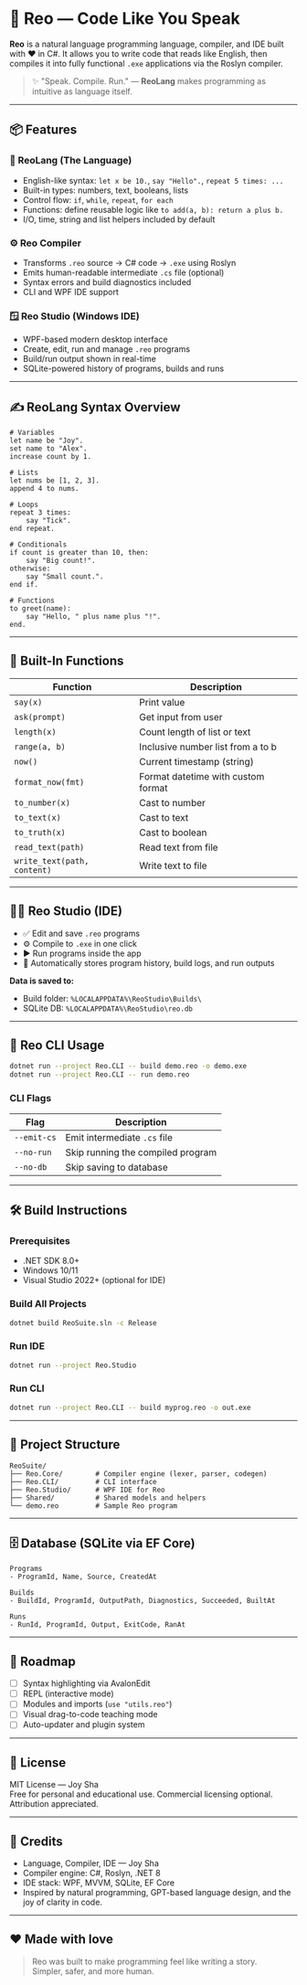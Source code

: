 # 🌸 Reo — Code Like You Speak

**Reo** is a natural language programming language, compiler, and IDE built with ❤️ in C#.
It allows you to write code that reads like English, then compiles it into fully functional `.exe` applications via the Roslyn compiler.

> ✨ "Speak. Compile. Run." — **ReoLang** makes programming as intuitive as language itself.

---

## 📦 Features

### 🧠 ReoLang (The Language)
- English-like syntax: `let x be 10.`, `say "Hello".`, `repeat 5 times: ...`
- Built-in types: numbers, text, booleans, lists
- Control flow: `if`, `while`, `repeat`, `for each`
- Functions: define reusable logic like `to add(a, b): return a plus b.`
- I/O, time, string and list helpers included by default

### ⚙️ Reo Compiler
- Transforms `.reo` source → C# code → `.exe` using Roslyn
- Emits human-readable intermediate `.cs` file (optional)
- Syntax errors and build diagnostics included
- CLI and WPF IDE support

### 🪟 Reo Studio (Windows IDE)
- WPF-based modern desktop interface
- Create, edit, run and manage `.reo` programs
- Build/run output shown in real-time
- SQLite-powered history of programs, builds and runs

---

## ✍️ ReoLang Syntax Overview

```reo
# Variables
let name be "Joy".
set name to "Alex".
increase count by 1.

# Lists
let nums be [1, 2, 3].
append 4 to nums.

# Loops
repeat 3 times:
    say "Tick".
end repeat.

# Conditionals
if count is greater than 10, then:
    say "Big count!".
otherwise:
    say "Small count.".
end if.

# Functions
to greet(name):
    say "Hello, " plus name plus "!".
end.
```

---

## 🧰 Built-In Functions

| Function           | Description                             |
|--------------------|-----------------------------------------|
| `say(x)`           | Print value                             |
| `ask(prompt)`      | Get input from user                     |
| `length(x)`        | Count length of list or text            |
| `range(a, b)`      | Inclusive number list from a to b       |
| `now()`            | Current timestamp (string)              |
| `format_now(fmt)`  | Format datetime with custom format      |
| `to_number(x)`     | Cast to number                          |
| `to_text(x)`       | Cast to text                            |
| `to_truth(x)`      | Cast to boolean                         |
| `read_text(path)`  | Read text from file                     |
| `write_text(path, content)` | Write text to file            |

---

## 🧑‍💻 Reo Studio (IDE)

- ✅ Edit and save `.reo` programs
- ⚙️ Compile to `.exe` in one click
- ▶️ Run programs inside the app
- 🧾 Automatically stores program history, build logs, and run outputs

**Data is saved to:**
- Build folder: `%LOCALAPPDATA%\ReoStudio\Builds\`
- SQLite DB: `%LOCALAPPDATA%\ReoStudio\reo.db`

---

## 🧪 Reo CLI Usage

```bash
dotnet run --project Reo.CLI -- build demo.reo -o demo.exe
dotnet run --project Reo.CLI -- run demo.reo
```

### CLI Flags

| Flag              | Description                          |
|-------------------|--------------------------------------|
| `--emit-cs`       | Emit intermediate `.cs` file         |
| `--no-run`        | Skip running the compiled program    |
| `--no-db`         | Skip saving to database              |

---

## 🛠️ Build Instructions

### Prerequisites
- .NET SDK 8.0+
- Windows 10/11
- Visual Studio 2022+ (optional for IDE)

### Build All Projects

```bash
dotnet build ReoSuite.sln -c Release
```

### Run IDE

```bash
dotnet run --project Reo.Studio
```

### Run CLI

```bash
dotnet run --project Reo.CLI -- build myprog.reo -o out.exe
```

---

## 🧱 Project Structure

```
ReoSuite/
├── Reo.Core/        # Compiler engine (lexer, parser, codegen)
├── Reo.CLI/         # CLI interface
├── Reo.Studio/      # WPF IDE for Reo
├── Shared/          # Shared models and helpers
└── demo.reo         # Sample Reo program
```

---

## 🗄️ Database (SQLite via EF Core)

```plaintext
Programs
- ProgramId, Name, Source, CreatedAt

Builds
- BuildId, ProgramId, OutputPath, Diagnostics, Succeeded, BuiltAt

Runs
- RunId, ProgramId, Output, ExitCode, RanAt
```

---

## 📌 Roadmap

- [ ] Syntax highlighting via AvalonEdit
- [ ] REPL (interactive mode)
- [ ] Modules and imports (`use "utils.reo"`)
- [ ] Visual drag-to-code teaching mode
- [ ] Auto-updater and plugin system

---

## 📜 License

MIT License — Joy Sha  
Free for personal and educational use. Commercial licensing optional. Attribution appreciated.

---

## 🧾 Credits

- Language, Compiler, IDE — Joy Sha  
- Compiler engine: C#, Roslyn, .NET 8  
- IDE stack: WPF, MVVM, SQLite, EF Core  
- Inspired by natural programming, GPT-based language design, and the joy of clarity in code.

---

## ❤️ Made with love

> Reo was built to make programming feel like writing a story.  
> Simpler, safer, and more human.